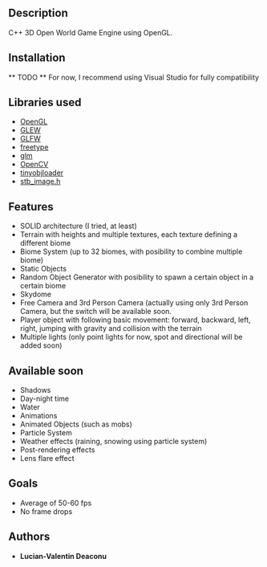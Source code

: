 ## Description

C++ 3D Open World Game Engine using OpenGL.

## Installation

** TODO ** For now, I recommend using Visual Studio for fully compatibility

## Libraries used

* [OpenGL](https://www.opengl.org/)
* [GLEW](http://glew.sourceforge.net/)
* [GLFW](https://www.glfw.org/)
* [freetype](https://www.freetype.org/)
* [glm](https://glm.g-truc.net/0.9.9/index.html)
* [OpenCV](https://opencv.org/)
* [tinyobjloader](https://github.com/tinyobjloader/tinyobjloader)
* [stb_image.h](https://github.com/nothings/stb/blob/master/stb_image.h)

## Features

* SOLID architecture (I tried, at least)
* Terrain with heights and multiple textures, each texture defining a different biome
* Biome System (up to 32 biomes, with posibility to combine multiple biome)
* Static Objects
* Random Object Generator with posibility to spawn a certain object in a certain biome
* Skydome
* Free Camera and 3rd Person Camera (actually using only 3rd Person Camera, but the switch will be available soon.
* Player object with following basic movement: forward, backward, left, right, jumping with gravity and collision with the terrain
* Multiple lights (only point lights for now, spot and directional will be added soon)

## Available soon

* Shadows
* Day-night time
* Water
* Animations
* Animated Objects (such as mobs)
* Particle System
* Weather effects (raining, snowing using particle system)
* Post-rendering effects
* Lens flare effect

## Goals

* Average of 50-60 fps
* No frame drops

## Authors

* **Lucian-Valentin Deaconu**
